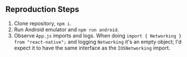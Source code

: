 ## Reproduction Steps

1. Clone repository, `npm i`.
2. Run Android emulator and `npm run android`.
3. Observe `App.js` imports and logs. When doing `import { Networking } from "react-native";` and logging `Networking` it's an empty object; I'd expect it to have the same interface as the `IOSNetworking` import.